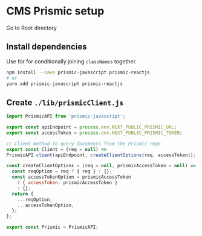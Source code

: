 # CMS Prismic setup

Go to Root directory

## Install dependencies

Use for for conditionally joining `classNames` together.

```bash
npm install --save prismic-javascript prismic-reactjs
# or
yarn add prismic-javascript prismic-reactjs
```

## Create `./lib/prismicClient.js`

```js
import PrismicAPI from 'prismic-javascript';

export const apiEndpoint = process.env.NEXT_PUBLIC_PRISMIC_URL;
export const accessToken = process.env.NEXT_PUBLIC_PRISMIC_TOKEN;

// Client method to query documents from the Prismic repo
export const Client = (req = null) =>
PrismicAPI.client(apiEndpoint, createClientOptions(req, accessToken));

const createClientOptions = (req = null, prismicAccessToken = null) => {
  const reqOption = req ? { req } : {};
  const accessTokenOption = prismicAccessToken
    ? { accessToken: prismicAccessToken }
    : {};
  return {
    ...reqOption,
    ...accessTokenOption,
  };
};

export const Prismic = PrismicAPI;
```

